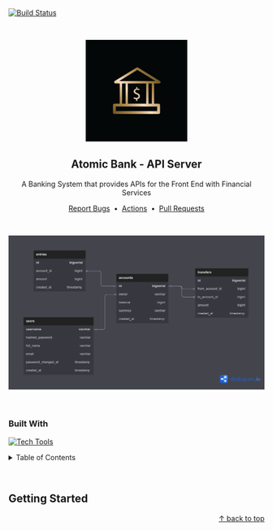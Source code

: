 <div id="top"></div>


<!-- CI Badge -->
<a href="https://github.com/caard0s0/atomic-bank/actions/workflows/ci.yml">
    <img src="https://github.com/caard0s0/atomic-bank/actions/workflows/ci.yml/badge.svg?branch=main" alt="Build Status">
</a>

&nbsp;


<!-- About the Project -->
<div align="center">
    <img width="200" src="./.github/imgs/bank-icon.jpg" alt="Bank Icon" />
    <h2>Atomic Bank - API Server</h2>
    <p>A Banking System that provides APIs for the Front End with Financial Services</p>
    <a href="https://github.com/caard0s0/atomic-bank/issues">Report Bugs</a>
    &nbsp;&bull;&nbsp;
    <a href="https://github.com/caard0s0/atomic-bank/actions">Actions</a>
    &nbsp;&bull;&nbsp;
    <a href="https://github.com/caard0s0/atomic-bank/pulls">Pull Requests</a>
</div>

&nbsp;

<div align="center">
    <img src="./.github/imgs/atomic-bank-db-diagram.png" alt="Atomic Bank DB Diagram" />
</div>

&nbsp;

<h3>
    Built With
</h3>

[![Tech Tools](https://skillicons.dev/icons?i=go,postgres,docker,githubactions)](https://skillicons.dev)


<!-- Table of Contents -->
<details>
  <summary> Table of Contents </summary>
    <ol>
        <li>
            <a href="#getting-started"> Getting Started </a>
        </li>
    </ol>
</details>

&nbsp;


<!-- Getting Started -->
<h2 id="getting-started"> Getting Started </h2>

<p align="right">
    <a href="#top"> &uarr; back to top</a>
</p> 